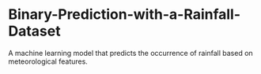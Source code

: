 # Binary-Prediction-with-a-Rainfall-Dataset
A machine learning model that predicts the occurrence of rainfall based on meteorological features.
